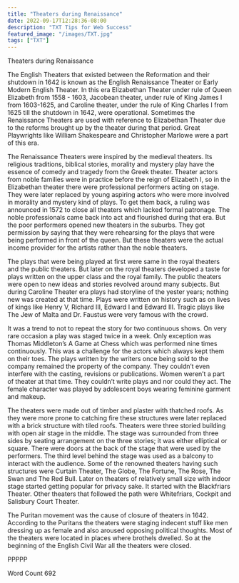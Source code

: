 ```yaml
---
title: "Theaters during Renaissance"
date: 2022-09-17T12:28:36-08:00
description: "TXT Tips for Web Success"
featured_image: "/images/TXT.jpg"
tags: ["TXT"]
---
```


Theaters during Renaissance

The English Theaters that existed between the Reformation and their shutdown in 1642 is known as the English Renaissance Theater or Early Modern English Theater. In this era Elizabethan Theater under rule of Queen Elizabeth from 1558 - 1603, Jacobean theater, under rule of King James I from 1603-1625, and Caroline theater, under the rule of King Charles I from 1625 till the shutdown in 1642, were operational. Sometimes the Renaissance Theaters are used with reference to Elizabethan Theater due to the reforms brought up by the theater during that period. Great Playwrights like William Shakespeare and Christopher Marlowe were a part of this era. 

The Renaissance Theaters were inspired by the medieval theaters. Its religious traditions, biblical stories, morality and mystery play have the essence of comedy and tragedy from the Greek theater. Theater actors from noble families were in practice before the reign of Elizabeth I, so in the Elizabethan theater there were professional performers acting on stage. They were later replaced by young aspiring actors who were more involved in morality and mystery kind of plays. To get them back, a ruling was announced in 1572 to close all theaters which lacked formal patronage.  The noble professionals came back into act and flourished during that era. But the poor performers opened new theaters in the suburbs. They got permission by saying that they were rehearsing for the plays that were being performed in front of the queen. But these theaters were the actual income provider for the artists rather than the noble theaters.

The plays that were being played at first were same in the royal theaters and the public theaters. But later on the royal theaters developed a taste for plays written on the upper class and the royal family. The public theaters were open to new ideas and stories revolved around many subjects. But during Caroline Theater era plays had storyline of the yester years; nothing new was created at that time. Plays were written on history such as on lives of kings like Henry V, Richard III, Edward I and Edward III. Tragic plays like The Jew of Malta and Dr. Faustus were very famous with the crowd.  

It was a trend to not to repeat the story for two continuous shows. On very rare occasion a play was staged twice in a week. Only exception was Thomas Middleton’s A Game at Chess which was performed nine times continuously. This was a challenge for the actors which always kept them on their toes. The plays written by the writers once being sold to the company remained the property of the company. They couldn’t even interfere with the casting, revisions or publications. Women weren’t a part of theater at that time. They couldn’t write plays and nor could they act. The female character was played by adolescent boys wearing feminine garment and makeup. 

The theaters were made out of timber and plaster with thatched roofs. As they were more prone to catching fire these structures were later replaced with a brick structure with tiled roofs. Theaters were three storied building with open air stage in the middle. The stage was surrounded from three sides by seating arrangement on the three stories; it was either elliptical or square. There were doors at the back of the stage that were used by the performers. The third level behind the stage was used as a balcony to interact with the audience. Some of the renowned theaters having such structures were Curtain Theater, The Globe, The Fortune, The Rose, The Swan and The Red Bull.  Later on theaters of relatively small size with indoor stage started getting popular for privacy sake. It started with the Blackfriars Theater. Other theaters that followed the path were Whitefriars, Cockpit and Salisbury Court Theater.

The Puritan movement was the cause of closure of theaters in 1642. According to the Puritans the theaters were staging indecent stuff like men dressing up as female and also aroused opposing political thoughts. Most of the theaters were located in places where brothels dwelled. So at the beginning of the English Civil War all the theaters were closed.

PPPPP

Word Count 692

